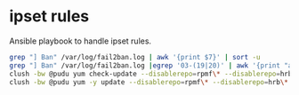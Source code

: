 # ipset rules

Ansible playbook to handle ipset rules.

```bash
grep "] Ban" /var/log/fail2ban.log | awk '{print $7}' | sort -u
grep "] Ban" /var/log/fail2ban.log |egrep '03-(19|20)' | awk '{print "add blacknets "$7}' | sort -u
clush -bw @pudu yum check-update --disablerepo=rpmf\* --disablerepo=hrb\* --disablerepo=vmw\*
clush -bw @pudu yum -y update --disablerepo=rpmf\* --disablerepo=hrb\* --disablerepo=vmw\*
```
